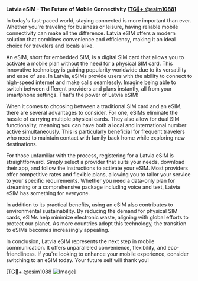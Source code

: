 **Latvia eSIM - The Future of Mobile Connectivity [[TG💪+ @esim1088](https://t.me/s/esim1088)]**

In today's fast-paced world, staying connected is more important than ever. Whether you're traveling for business or leisure, having reliable mobile connectivity can make all the difference. Latvia eSIM offers a modern solution that combines convenience and efficiency, making it an ideal choice for travelers and locals alike.

An eSIM, short for embedded SIM, is a digital SIM card that allows you to activate a mobile plan without the need for a physical SIM card. This innovative technology is gaining popularity worldwide due to its versatility and ease of use. In Latvia, eSIMs provide users with the ability to connect to high-speed internet and make calls seamlessly. Imagine being able to switch between different providers and plans instantly, all from your smartphone settings. That's the power of Latvia eSIM!

When it comes to choosing between a traditional SIM card and an eSIM, there are several advantages to consider. For one, eSIMs eliminate the hassle of carrying multiple physical cards. They also allow for dual SIM functionality, meaning you can have both a local and international number active simultaneously. This is particularly beneficial for frequent travelers who need to maintain contact with family back home while exploring new destinations.

For those unfamiliar with the process, registering for a Latvia eSIM is straightforward. Simply select a provider that suits your needs, download their app, and follow the instructions to activate your eSIM. Most providers offer competitive rates and flexible plans, allowing you to tailor your service to your specific requirements. Whether you need a data-only plan for streaming or a comprehensive package including voice and text, Latvia eSIM has something for everyone.

In addition to its practical benefits, using an eSIM also contributes to environmental sustainability. By reducing the demand for physical SIM cards, eSIMs help minimize electronic waste, aligning with global efforts to protect our planet. As more countries adopt this technology, the transition to eSIMs becomes increasingly appealing.

In conclusion, Latvia eSIM represents the next step in mobile communication. It offers unparalleled convenience, flexibility, and eco-friendliness. If you're looking to enhance your mobile experience, consider switching to an eSIM today. Your future self will thank you! 

[[TG💪+ @esim1088](https://t.me/s/esim1088) ![Image](https://i.postimg.cc/Y0z9fWf4/image.png)]